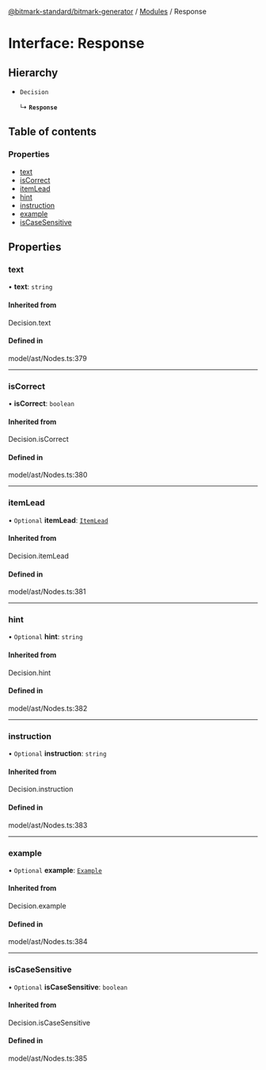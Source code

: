 [@bitmark-standard/bitmark-generator](../API.md) / [Modules](../modules.md) / Response

# Interface: Response

## Hierarchy

- `Decision`

  ↳ **`Response`**

## Table of contents

### Properties

- [text](Response.md#text)
- [isCorrect](Response.md#isCorrect)
- [itemLead](Response.md#itemLead)
- [hint](Response.md#hint)
- [instruction](Response.md#instruction)
- [example](Response.md#example)
- [isCaseSensitive](Response.md#isCaseSensitive)

## Properties

### text

• **text**: `string`

#### Inherited from

Decision.text

#### Defined in

model/ast/Nodes.ts:379

___

### isCorrect

• **isCorrect**: `boolean`

#### Inherited from

Decision.isCorrect

#### Defined in

model/ast/Nodes.ts:380

___

### itemLead

• `Optional` **itemLead**: [`ItemLead`](ItemLead.md)

#### Inherited from

Decision.itemLead

#### Defined in

model/ast/Nodes.ts:381

___

### hint

• `Optional` **hint**: `string`

#### Inherited from

Decision.hint

#### Defined in

model/ast/Nodes.ts:382

___

### instruction

• `Optional` **instruction**: `string`

#### Inherited from

Decision.instruction

#### Defined in

model/ast/Nodes.ts:383

___

### example

• `Optional` **example**: [`Example`](../modules.md#Example)

#### Inherited from

Decision.example

#### Defined in

model/ast/Nodes.ts:384

___

### isCaseSensitive

• `Optional` **isCaseSensitive**: `boolean`

#### Inherited from

Decision.isCaseSensitive

#### Defined in

model/ast/Nodes.ts:385

